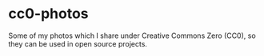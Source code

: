 # cc0-photos
Some of my photos which I share under Creative Commons Zero (CC0), so they can be used in open source projects.
